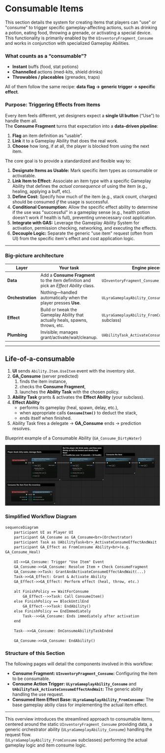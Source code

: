 # Consumable Items

This section details the system for creating items that players can "use" or "consume" to trigger specific gameplay-affecting actions, such as drinking a potion, eating food, throwing a grenade, or activating a special device. This functionality is primarily enabled by the `UInventoryFragment_Consume` and works in conjunction with specialized Gameplay Abilities.

### What counts as a “consumable”?

* **Instant** buffs (food, stat potions)
* **Channelled** actions (med-kits, shield drinks)
* **Throwables / placeables** (grenades, traps)

All of them follow the same recipe: **data flag → generic trigger → specific effect**.

### Purpose: Triggering Effects from Items

Every item feels different, yet designers expect a **single UI button** (“Use”) to handle them all.\
The **Consume Fragment** turns that expectation into a **data-driven pipeline**:

1. **Flag** an item definition as “usable”.
2. **Link** it to a Gameplay Ability that does the real work.
3. **Choose** how long, if at all, the player is blocked from using the next item.

The core goal is to provide a standardized and flexible way to:

1. **Designate Items as Usable:** Mark specific item types as consumable or activatable.
2. **Link Item to Effect:** Associate an item type with a specific Gameplay Ability that defines the _actual consequence_ of using the item (e.g., healing, applying a buff, etc).
3. **Define Cost:** Specify how much of the item (e.g., stack count, charges) should be consumed _if_ the usage is successful.
4. **Conditional Consumption:** Allow the specific effect ability to determine if the use was "successful" in a gameplay sense (e.g., health potion doesn't work if health is full), preventing unnecessary cost application.
5. **Integrate with GAS:** Leverage the Gameplay Ability System for activation, permission checking, networking, and executing the effects.
6. **Decouple Logic:** Separate the generic "use item" request (often from UI) from the specific item's effect and cost application logic.

***

### Big-picture architecture

| Layer             | Your task                                                                             | Engine pieces                                      |
| ----------------- | ------------------------------------------------------------------------------------- | -------------------------------------------------- |
| **Data**          | Add a **Consume Fragment** to the item definition and pick an _Effect Ability_ class. | `UInventoryFragment_Consume`                       |
| **Orchestration** | Nothing—handled automatically when the player presses **Use**.                        | `ULyraGameplayAbility_Consume` (lightweight)       |
| **Effect**        | Build or tweak the Gameplay Ability that actually heals, spawns, throws, etc.         | `ULyraGameplayAbility_FromConsume` (your subclass) |
| **Plumbing**      | Invisible; manages grant/activate/wait/cleanup.                                       | `UAbilityTask_ActivateConsumeEffectAndWait`        |

***

## Life-of-a-consumable

1. **UI** sends `Ability.Item.UseItem` event with the inventory slot.
2. **GA_Consume** (server predicted)
   1. finds the item instance,
   2. checks the **Consume Fragment**,
   3. launches the **Ability Task** with the chosen policy.
3. **Ability Task** grants & activates the **Effect Ability** (your subclass).
4. **Effect Ability**
   * performs its gameplay (heal, spawn, delay, etc.),
   * when appropriate calls **`ConsumeItem()`** to deduct the stack,
   * ends itself when finished.
5. Ability Task fires a delegate → **GA_Consume** ends → prediction resolves.

<div class="collapse">
<p class="collapse-title">Blueprint example of a Consumable Ability (<code>GA_Consume_DirtyWater</code>)</p>
<div class="collapse-content">

<img src=".gitbook/assets/image (45).png" alt="" title="">

</div>
</div>

### Simplified Workflow Diagram

```mermaid
sequenceDiagram
    participant UI as Player UI
    participant GA_Consume as GA_Consume<br>(Orchestrator)
    participant Task as UAbilityTask<br>_ActivateConsumeEffectAndWait
    participant GA_Effect as FromConsume Ability<br>(e.g. GA_Consume_Heal)

    UI->>GA_Consume: Trigger "Use Item" Event
    GA_Consume->>GA_Consume: Resolve Item + Check ConsumeFragment
    GA_Consume->>Task: GrantAndActivateConsumeEffectAndWait(...)
    Task->>GA_Effect: Grant & Activate Ability
    GA_Effect->>GA_Effect: Perform effect (heal, throw, etc.)

    alt FinishPolicy == WaitForConsume
        GA_Effect-->>Task: Call ConsumeItem()
    else FinishPolicy == BlockUntilEnd
        GA_Effect-->>Task: EndAbility()
    else FinishPolicy == EndImmediately
        Task-->>GA_Consume: Ends immediately after activation
    end

    Task-->>GA_Consume: OnConsumeAbilityTaskEnded

    GA_Consume->>GA_Consume: EndAbility()

```

### Structure of this Section

The following pages will detail the components involved in this workflow:

* **Consume Fragment: `UInventoryFragment_Consume`:** Configuring the item to be consumable.
* **Consume Action Trigger: `ULyraGameplayAbility_Consume`** and  **`UAbilityTask_ActivateConsumeEffectAndWait`:** The generic ability handling the use request.
* **Consumed Item Effect Base: `ULyraGameplayAbility_FromConsume`:** The base gameplay abiliy class for implementing the actual item effect.

***

This overview introduces the streamlined approach to consumable items, centered around the static `UInventoryFragment_Consume` providing data, a generic orchestrator ability (`ULyraGameplayAbility_Consume`) handling the request flow. \
(`ULyraGameplayAbility_FromConsume` subclasses) performing the actual gameplay logic and item consume logic.
